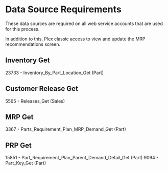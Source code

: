 # Data Source Requirements
These data sources are required on all web service accounts that are used for this process.

In addition to this, Plex classic access to view and update the MRP recommendations screen.

## Inventory Get
23733 - Inventory_By_Part_Location_Get (Part)

## Customer Release Get
5565 - Releases_Get (Sales)

## MRP Get
3367 - Parts_Requirement_Plan_MRP_Demand_Get (Part)

## PRP Get
15851 - Part_Requirement_Plan_Parent_Demand_Detail_Get (Part)
9094 - Part_Key_Get (Part)
